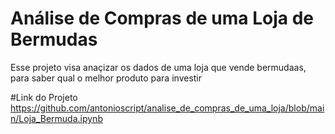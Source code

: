 # Análise de Compras de uma Loja de Bermudas
Esse projeto visa anaçizar os dados de uma loja que vende bermudaas, para saber qual o melhor produto para investir

#Link do Projeto
https://github.com/antonioscript/analise_de_compras_de_uma_loja/blob/main/Loja_Bermuda.ipynb
